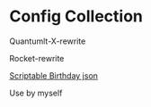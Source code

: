 # Config Collection

Quantumlt-X-rewrite

Rocket-rewrite

[Scriptable Birthday json](https://github.com/lwitzani/daysUntilBirthday)

Use by myself
